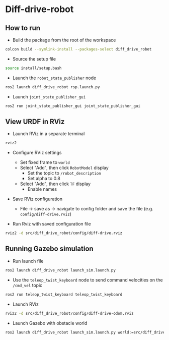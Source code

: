 # Diff-drive-robot

## How to run
- Build the package from the root of the workspace 
```bash
colcon build --symlink-install --packages-select diff_drive_robot
```

- Source the setup file
```bash
source install/setup.bash
```

- Launch the `robot_state_publisher` node
```bash
ros2 launch diff_drive_robot rsp.launch.py 
```

- Launch `joint_state_publisher_gui` 
```bash
ros2 run joint_state_publisher_gui joint_state_publisher_gui
```

## View URDF in RViz
- Launch RViz in a separate terminal
```bash
rviz2
```
- Configure RViz settings
    - Set fixed frame to `world`
    - Select "Add", then click `RobotModel` display
        - Set the topic to `/robot_description`
        - Set alpha to 0.8
    - Select "Add", then click `TF` display
        - Enable names

- Save RViz configuration
    - File → save as → navigate to config folder and save the file (e.g. `config/diff-drive.rviz`)

- Run Rviz with saved configuration file
```bash
rviz2 -d src/diff_drive_robot/config/diff-drive.rviz
```

## Running Gazebo simulation

- Run launch file
```bash
ros2 launch diff_drive_robot launch_sim.launch.py
```

- Use the `teleop_twist_keyboard` node to send command velocities on the `/cmd_vel` topic
```bash
ros2 run teleop_twist_keyboard teleop_twist_keyboard
```

- Launch RViz
```bash
rviz2 -d src/diff_drive_robot/config/diff-drive-odom.rviz
```

- Launch Gazebo with obstacle world
```bash
ros2 launch diff_drive_robot launch_sim.launch.py world:=src/diff_drive_robot/worlds/obstacles.world
```

